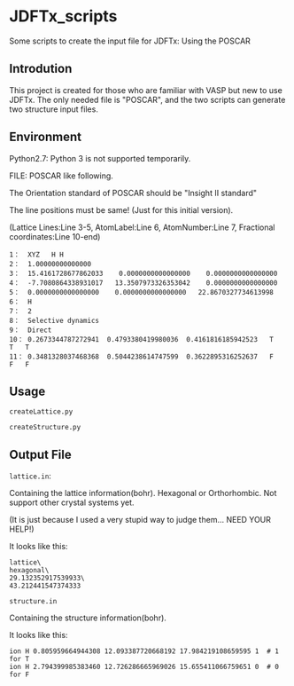 # JDFTx_scripts
Some scripts to create the input file for JDFTx: Using the POSCAR

## Introdution

This project is created for those who are familiar with VASP but new to use JDFTx. The only needed file is "POSCAR", and the two scripts can generate two structure input files.

## Environment

Python2.7: Python 3 is not supported temporarily.

FILE: POSCAR like following. 

The Orientation standard of POSCAR should be "Insight II standard"

The line positions must be same! (Just for this initial version).

(Lattice Lines:Line 3-5, AtomLabel:Line 6, AtomNumber:Line 7, Fractional coordinates:Line 10-end)

	1：  XYZ   H H                      
	2：  1.00000000000000     
	3：  15.4161728677862033    0.0000000000000000    0.0000000000000000
	4：  -7.7080864338931017   13.3507973326353042    0.0000000000000000
	5：  0.0000000000000000    0.0000000000000000   22.8670327734613998
	6：  H  
	7：  2
	8：  Selective dynamics
	9：  Direct
	10： 0.2673344787272941  0.4793380419980036  0.4161816185942523   T   T   T
	11： 0.3481328037468368  0.5044238614747599  0.3622895316252637   F   F   F

## Usage

`createLattice.py`

`createStructure.py`

## Output File

`lattice.in`: 

Containing the lattice information(bohr). Hexagonal or Orthorhombic. Not support other crystal systems yet. 

(It is just because I used a very stupid way to judge them... NEED YOUR HELP!)

It looks like this:

	lattice\
	hexagonal\
	29.132352917539933\
	43.212441547374333

`structure.in`

Containing the structure information(bohr).

It looks like this:

	ion H 0.805959664944308 12.093387720668192 17.984219108659595 1  # 1 for T
	ion H 2.794399985383460 12.726286665969026 15.655411066759651 0  # 0 for F 
